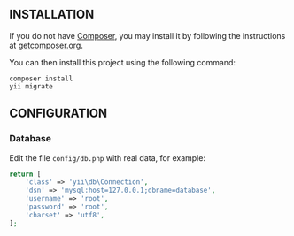 INSTALLATION
------------

If you do not have [Composer](http://getcomposer.org/), you may install it by following the instructions
at [getcomposer.org](http://getcomposer.org/doc/00-intro.md#installation-nix).

You can then install this project using the following command:

~~~
composer install
yii migrate
~~~

CONFIGURATION
-------------

### Database

Edit the file `config/db.php` with real data, for example:

```php
return [
    'class' => 'yii\db\Connection',
    'dsn' => 'mysql:host=127.0.0.1;dbname=database',
    'username' => 'root',
    'password' => 'root',
    'charset' => 'utf8',
];
```
